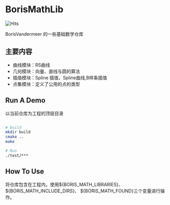# BorisMathLib

![Hits](https://hits.seeyoufarm.com/api/count/incr/badge.svg?url=https%3A%2F%2Fgithub.com%2FBorisVandermeer&count_bg=%2379C83D&title_bg=%23555555&icon=&icon_color=%23E7E7E7&title=hits&edge_flat=false)

BorisVandermeer 的一些基础数学仓库

## 主要内容

- 曲线模块：RS曲线
- 几何模块：向量、直线与圆的算法
- 插值模块：Spline 插值，Spline曲线,B样条插值
- 点集模块：定义了公用的点的类型

## Run A Demo

以当前仓库为工程的顶层目录

```bash

# build 
mkdir build
cmake ..
make

# Run
./test/***

```

## How To Use

将仓库包含在工程内，使用${BORIS_MATH_LIBRARIES}、 ${BORIS_MATH_INCLUDE_DIRS}、 ${BORIS_MATH_FOUND}三个变量进行操作。
